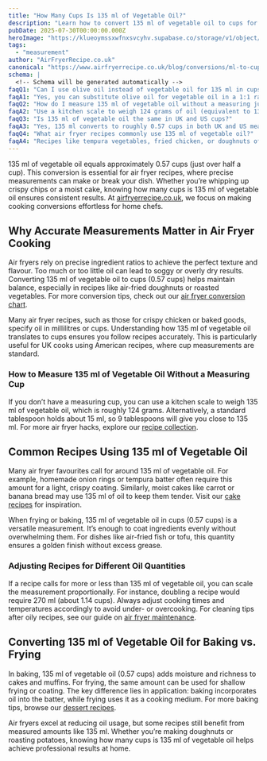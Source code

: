 ```yaml
---
title: "How Many Cups Is 135 ml of Vegetable Oil?"
description: "Learn how to convert 135 ml of vegetable oil to cups for perfect air fryer recipes. Get precise measurements and cooking tips in seconds!"
pubDate: 2025-07-30T00:00:00.000Z
heroImage: "https://klueoymssxwfnxsvcyhv.supabase.co/storage/v1/object/public/Shmucket/how-many-cups-is-135-ml-of-vegetable-oil.webp"
tags:
  - "measurement"
author: "AirFryerRecipe.co.uk"
canonical: "https://www.airfryerrecipe.co.uk/blog/conversions/ml-to-cups/how-many-cups-is-135-ml-of-vegetable-oil"
schema: |
  <!-- Schema will be generated automatically -->
faqQ1: "Can I use olive oil instead of vegetable oil for 135 ml in cups?"
faqA1: "Yes, you can substitute olive oil for vegetable oil in a 1:1 ratio. However, olive oil has a stronger flavour and lower smoke point, which may affect taste and cooking performance in air fryer recipes. For high-heat frying, vegetable oil is often preferred."
faqQ2: "How do I measure 135 ml of vegetable oil without a measuring jug?"
faqA2: "Use a kitchen scale to weigh 124 grams of oil (equivalent to 135 ml), or count 9 level tablespoons (15 ml each). A standard US cup is 240 ml, so fill it just over halfway for 135 ml. For more measurement hacks, visit our conversion guide."
faqQ3: "Is 135 ml of vegetable oil the same in UK and US cups?"
faqA3: "Yes, 135 ml converts to roughly 0.57 cups in both UK and US measurements. The slight difference between metric and imperial cups is negligible for most recipes. Always use the same measuring system for consistency in air fryer cooking."
faqQ4: "What air fryer recipes commonly use 135 ml of vegetable oil?"
faqA4: "Recipes like tempura vegetables, fried chicken, or doughnuts often require around 135 ml of oil for coating or batter. Cakes and muffins may also use this amount for moisture. Check our recipe section for ideas tailored to your air fryer model."
---
```

<p>135 ml of vegetable oil equals approximately 0.57 cups (just over half a cup). This conversion is essential for air fryer recipes, where precise measurements can make or break your dish. Whether you’re whipping up crispy chips or a moist cake, knowing how many cups is 135 ml of vegetable oil ensures consistent results. At <a href=https://www.airfryerrecipe.co.uk>airfryerrecipe.co.uk</a>, we focus on making cooking conversions effortless for home chefs.</p>

<h2>Why Accurate Measurements Matter in Air Fryer Cooking</h2>
<p>Air fryers rely on precise ingredient ratios to achieve the perfect texture and flavour. Too much or too little oil can lead to soggy or overly dry results. Converting 135 ml of vegetable oil to cups (0.57 cups) helps maintain balance, especially in recipes like air-fried doughnuts or roasted vegetables. For more conversion tips, check out our <a href=https://www.airfryerrecipe.co.uk/air-fryer-conversion-chart>air fryer conversion chart</a>.</p>

<p>Many air fryer recipes, such as those for crispy chicken or baked goods, specify oil in millilitres or cups. Understanding how 135 ml of vegetable oil translates to cups ensures you follow recipes accurately. This is particularly useful for UK cooks using American recipes, where cup measurements are standard.</p>

<h3>How to Measure 135 ml of Vegetable Oil Without a Measuring Cup</h3>
<p>If you don’t have a measuring cup, you can use a kitchen scale to weigh 135 ml of vegetable oil, which is roughly 124 grams. Alternatively, a standard tablespoon holds about 15 ml, so 9 tablespoons will give you close to 135 ml. For more air fryer hacks, explore our <a href=https://www.airfryerrecipe.co.uk/recipes>recipe collection</a>.</p>

<h2>Common Recipes Using 135 ml of Vegetable Oil</h2>
<p>Many air fryer favourites call for around 135 ml of vegetable oil. For example, homemade onion rings or tempura batter often require this amount for a light, crispy coating. Similarly, moist cakes like carrot or banana bread may use 135 ml of oil to keep them tender. Visit our <a href=https://www.airfryerrecipe.co.uk/recipe-category/cakes>cake recipes</a> for inspiration.</p>

<p>When frying or baking, 135 ml of vegetable oil in cups (0.57 cups) is a versatile measurement. It’s enough to coat ingredients evenly without overwhelming them. For dishes like air-fried fish or tofu, this quantity ensures a golden finish without excess grease.</p>

<h3>Adjusting Recipes for Different Oil Quantities</h3>
<p>If a recipe calls for more or less than 135 ml of vegetable oil, you can scale the measurement proportionally. For instance, doubling a recipe would require 270 ml (about 1.14 cups). Always adjust cooking times and temperatures accordingly to avoid under- or overcooking. For cleaning tips after oily recipes, see our guide on <a href=https://www.airfryerrecipe.co.uk/air-fryer-cleaner>air fryer maintenance</a>.</p>

<h2>Converting 135 ml of Vegetable Oil for Baking vs. Frying</h2>
<p>In baking, 135 ml of vegetable oil (0.57 cups) adds moisture and richness to cakes and muffins. For frying, the same amount can be used for shallow frying or coating. The key difference lies in application: baking incorporates oil into the batter, while frying uses it as a cooking medium. For more baking tips, browse our <a href=https://www.airfryerrecipe.co.uk/recipe-category/dessert>dessert recipes</a>.</p>

<p>Air fryers excel at reducing oil usage, but some recipes still benefit from measured amounts like 135 ml. Whether you’re making doughnuts or roasting potatoes, knowing how many cups is 135 ml of vegetable oil helps achieve professional results at home.</p>
